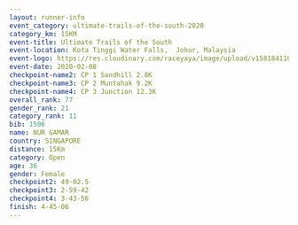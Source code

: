 ```yaml
--- 
layout: runner-info 
event_category: ultimate-trails-of-the-south-2020 
category_km: 15KM 
event-title: Ultimate Trails of the South 
event-location: Kota Tinggi Water Falls,  Johor, Malaysia 
event-logo: https://res.cloudinary.com/raceyaya/image/upload/v1581841103/logo/2020/ultimate-trails-2020_i93dfj.jpg 
event-date: 2020-02-08 
checkpoint-name2: CP 1 Sandhill 2.8K 
checkpoint-name3: CP 2 Muntahak 9.2K 
checkpoint-name4: CP 3 Junction 12.3K 
overall_rank: 77
gender_rank: 21
category_rank: 11
bib: 1506
name: NUR GAMAR
country: SINGAPORE
distance: 15Km
category: Open
age: 36
gender: Female
checkpoint2: 49-02.5
checkpoint3: 2-59-42
checkpoint4: 3-43-56
finish: 4-45-06
--- 
```


